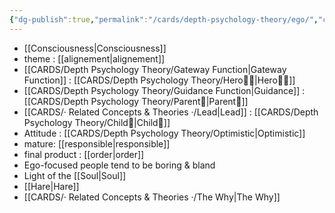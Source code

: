 ```yaml
---
{"dg-publish":true,"permalink":"/cards/depth-psychology-theory/ego/","created":"2022-12-21T17:09:42.235+01:00","updated":"2023-04-25T10:36:46.949+02:00"}
---
```



- [[Consciousness\|Consciousness]]
- theme : [[alignement\|alignement]]
- [[CARDS/Depth Psychology Theory/Gateway Function\|Gateway Function]] : [[CARDS/Depth Psychology Theory/Hero🦸‍♂️\|Hero🦸‍♂️]] 
- [[CARDS/Depth Psychology Theory/Guidance Function\|Guidance]] : [[CARDS/Depth Psychology Theory/Parent🤨\|Parent🤨]] 
- [[CARDS/· Related Concepts & Theories ·/Lead\|Lead]] : [[CARDS/Depth Psychology Theory/Child👼\|Child👼]]
- Attitude : [[CARDS/Depth Psychology Theory/Optimistic\|Optimistic]]
- mature: [[responsible\|responsible]]    
- final product : [[order\|order]] 
- Ego-focused people tend to be boring & bland
- Light of the [[Soul\|Soul]]
- [[Hare\|Hare]]
- [[CARDS/· Related Concepts & Theories ·/The Why\|The Why]]

